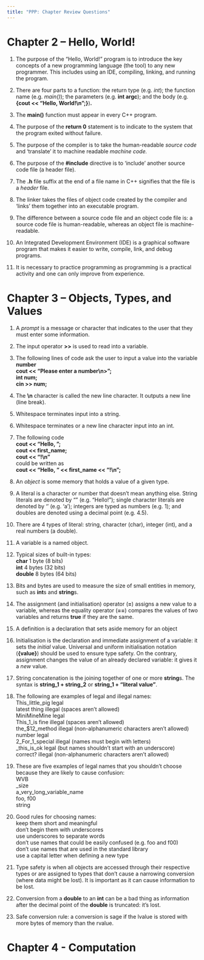 ```yaml
---
title: "PPP: Chapter Review Questions"
---
```


Chapter 2 – Hello, World!
=========================

1.  The purpose of the “Hello, World!” program is to introduce the key concepts
    of a new programming language (the tool) to any new programmer. This
    includes using an IDE, compiling, linking, and running the program.

2.  There are four parts to a function: the return type (e.g. *int*); the
    function name (e.g. *main()*); the parameters (e.g. **int argc**); and the
    body (e.g. **{cout \<\< “Hello, World!\\n”;}**)**.**

3.  The **main()** function must appear in every C++ program.

4.  The purpose of the **return 0** statement is to indicate to the system that
    the program exited without failure.

5.  The purpose of the compiler is to take the human-readable *source code* and
    ‘translate’ it to machine readable *machine code.*

6.  The purpose of the **\#include** directive is to ‘include’ another source
    code file (a header file).

7.  The **.h** file suffix at the end of a file name in C++ signifies that the
    file is a *header* file.

8.  The linker takes the files of object code created by the compiler and
    ‘links’ them together into an executable program.

9.  The difference between a source code file and an object code file is: a
    source code file is human-readable, whereas an object file is
    machine-readable.

10. An Integrated Development Environment (IDE) is a graphical software program
    that makes it easier to write, compile, link, and debug programs.

11. It is necessary to practice programming as programming is a practical
    activity and one can only improve from experience.

Chapter 3 – Objects, Types, and Values
======================================

1.  A *prompt* is a message or character that indicates to the user that they
    must enter some information.

2.  The input operator **\>\>** is used to read into a variable.

3.  The following lines of code ask the user to input a value into the variable
    **number**  
    **cout \<\< “Please enter a number\\n\>”;**  
    **int num;**  
    **cin \>\> num;**

4.  The **\\n** character is called the new line character. It outputs a new
    line (line break).

5.  Whitespace terminates input into a string.

6.  Whitespace terminates or a new line character input into an int.

7.  The following code  
    **cout \<\< “Hello, ”;**  
    **cout \<\< first_name;**  
    **cout \<\< “!\\n”**  
    could be written as  
    **cout \<\< “Hello, “ \<\< first_name \<\< “!\\n”;**

8.  An *object* is some memory that holds a value of a given type.

9.  A literal is a character or number that doesn’t mean anything else. String
    literals are denoted by “” (e.g. “Hello!”); single character literals are
    denoted by ‘’ (e.g. ‘a’); integers are typed as numbers (e.g. 1); and
    doubles are denoted using a decimal point (e.g. 4.5).

10. There are 4 types of literal: string, character (char), integer (int), and a
    real numbers (a double).

11. A variable is a named object.

12. Typical sizes of built-in types:  
    **char** 1 byte (8 bits)  
    **int** 4 bytes (32 bits)  
    **double** 8 bytes (64 bits)

13. Bits and bytes are used to measure the size of small entities in memory,
    such as **int**s and **string**s.

14. The assignment (and initialisation) operator (**=**) assigns a new value to
    a variable, whereas the equality operator (**==**) compares the values of
    two variables and returns **true** if they are the same.

15. A definition is a declaration that sets aside memory for an object

16. Initialisation is the declaration and immediate assignment of a variable: it
    sets the *initial* value. Universal and uniform initialisation notation
    (**{**value**}**) should be used to ensure type safety. On the contrary,
    assignment changes the value of an already declared variable: it gives it a
    *new* value.

17. String concatenation is the joining together of one or more **string**s. The
    syntax is **string_1 + string_2** or **string_1 + “literal value”**.

18. The following are examples of legal and illegal names:  
    This_little_pig legal  
    latest thing illegal (spaces aren’t allowed)  
    MiniMineMine legal  
    This_1_is fine illegal (spaces aren’t allowed)  
    the_\$12_method illegal (non-alphanumeric characters aren’t allowed)  
    number legal  
    2_For_1_special illegal (names must begin with letters)  
    \_this_is_ok legal (but names shouldn’t start with an underscore)  
    correct? illegal (non-alphanumeric characters aren’t allowed)

19. These are five examples of legal names that you shouldn’t choose because
    they are likely to cause confusion:  
    WVB  
    \_size  
    a_very_long_variable_name  
    foo, f00  
    string

20. Good rules for choosing names:  
    keep them short and meaningful  
    don’t begin them with underscores  
    use underscores to separate words  
    don’t use names that could be easily confused (e.g. foo and f00)  
    don’t use names that are used in the standard library  
    use a capital letter when defining a new type

21. Type safety is when all objects are accessed through their respective types
    or are assigned to types that don’t cause a narrowing conversion (where data
    might be lost). It is important as it can cause information to be lost.

22. Conversion from a **double** to an **int** can be a bad thing as information
    after the decimal point of the **double** is truncated: it’s lost.

23. Safe conversion rule: a conversion is sage if the lvalue is stored with more
    bytes of memory than the rvalue.

Chapter 4 - Computation
=======================
